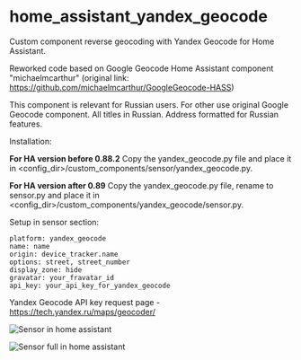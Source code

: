 # home_assistant_yandex_geocode
Custom component reverse geocoding with Yandex Geocode for Home Assistant.

Reworked code based on Google Geocode Home Assistant component "michaelmcarthur" (original link: https://github.com/michaelmcarthur/GoogleGeocode-HASS)

This component is relevant for Russian users. For other use original Google Geocode component.
All titles in Russian. Address formatted for Russian features.

Installation:

**For HA version before 0.88.2**
Copy the yandex_geocode.py file and place it in <config_dir>/custom_components/sensor/yandex_geocode.py.

**For HA version after 0.89**
Copy the yandex_geocode.py file, rename to sensor.py and place it in <config_dir>/custom_components/yandex_geocode/sensor.py.

Setup in sensor section:

```
platform: yandex_geocode
name: name
origin: device_tracker.name
options: street, street_number
display_zone: hide
gravatar: your_fravatar_id
api_key: your_api_key_for_yandex_geocode
```
  
Yandex Geocode API key request page - https://tech.yandex.ru/maps/geocoder/
  
![Sensor in home assistant](https://github.com/renat85/home_assistant_yandex_geocode/blob/master/HA_Sensor_Yandex.JPG?raw=true)

![Sensor full in home assistant](https://github.com/renat85/home_assistant_yandex_geocode/blob/master/HA_Sensor_Yandex_full.png?raw=true)

